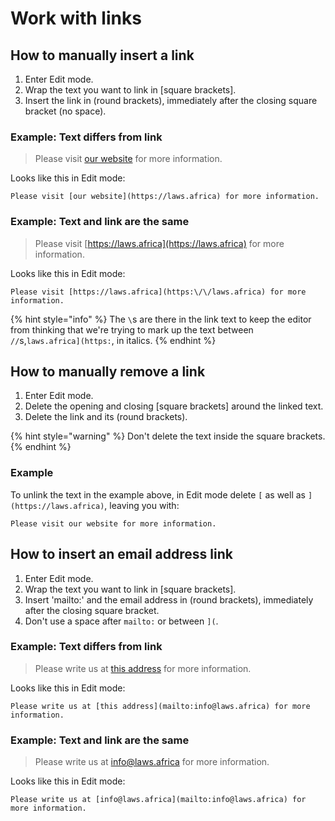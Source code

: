 # Work with links

## How to manually insert a link

1. Enter Edit mode.
2. Wrap the text you want to link in \[square brackets\].
3. Insert the link in \(round brackets\), immediately after the closing square bracket \(no space\).

### Example: Text differs from link

> Please visit [our website](https://laws.africa) for more information.

Looks like this in Edit mode:

```text
Please visit [our website](https://laws.africa) for more information.
```

### Example: Text and link are the same

> Please visit [https://laws.africa](https://laws.africa) for more information.

Looks like this in Edit mode:

```text
Please visit [https://laws.africa](https:\/\/laws.africa) for more information.
```

{% hint style="info" %}
The `\`s are there in the link text to keep the editor from thinking that we're trying to mark up the text between `//`s,`laws.africa](https:`, in italics.
{% endhint %}

## How to manually remove a link

1. Enter Edit mode.
2. Delete the opening and closing \[square brackets\] around the linked text.
3. Delete the link and its \(round brackets\).

{% hint style="warning" %}
Don't delete the text inside the square brackets.
{% endhint %}

### Example

To unlink the text in the example above, in Edit mode delete `[`  as well as `](https://laws.africa)`, leaving you with:

```text
Please visit our website for more information.
```

## How to insert an email address link

1. Enter Edit mode.
2. Wrap the text you want to link in \[square brackets\].
3. Insert 'mailto:' and the email address in \(round brackets\), immediately after the closing square bracket.
4. Don't use a space after `mailto:` or between `](`.

### Example: Text differs from link

> Please write us at [this address](mailto:info@laws.africa) for more information.

Looks like this in Edit mode:

```text
Please write us at [this address](mailto:info@laws.africa) for more information.
```

### Example: Text and link are the same

> Please write us at [info@laws.africa](mailto:info@laws.africa) for more information.

Looks like this in Edit mode:

```text
Please write us at [info@laws.africa](mailto:info@laws.africa) for more information.
```

